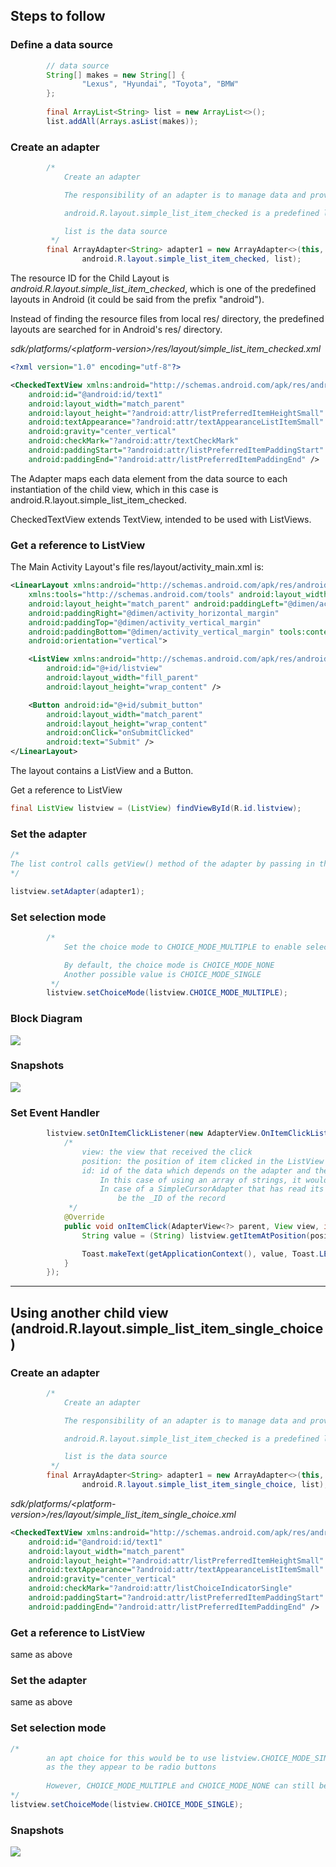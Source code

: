## Steps to follow

### Define a data source

```java
        // data source
        String[] makes = new String[] {
                "Lexus", "Hyundai", "Toyota", "BMW"
        };
        
        final ArrayList<String> list = new ArrayList<>();
        list.addAll(Arrays.asList(makes));
```

### Create an adapter

```java
        /*
            Create an adapter

            The responsibility of an adapter is to manage data and provide child views to the list control

            android.R.layout.simple_list_item_checked is a predefined layout for the child layout

            list is the data source
         */
        final ArrayAdapter<String> adapter1 = new ArrayAdapter<>(this,
                android.R.layout.simple_list_item_checked, list);
```

The resource ID for the Child Layout is <i>android.R.layout.simple_list_item_checked</i>, which is one of the predefined layouts 
in Android (it could be said from the prefix "android"). 

Instead of finding the resource files from local res/ directory, the predefined layouts are searched for in Android's 
res/ directory.



<i>sdk/platforms/\<platform-version\>/res/layout/simple_list_item_checked.xml</i>

```xml
<?xml version="1.0" encoding="utf-8"?>

<CheckedTextView xmlns:android="http://schemas.android.com/apk/res/android"
    android:id="@android:id/text1"
    android:layout_width="match_parent"
    android:layout_height="?android:attr/listPreferredItemHeightSmall"
    android:textAppearance="?android:attr/textAppearanceListItemSmall"
    android:gravity="center_vertical"
    android:checkMark="?android:attr/textCheckMark"
    android:paddingStart="?android:attr/listPreferredItemPaddingStart"
    android:paddingEnd="?android:attr/listPreferredItemPaddingEnd" />
```

The Adapter maps each data element from the data source to each instantiation of the child view, which in this case is android.R.layout.simple_list_item_checked. 

CheckedTextView extends TextView, intended to be used with ListViews.

### Get a reference to ListView

The Main Activity Layout's file res/layout/activity_main.xml is:

```xml
<LinearLayout xmlns:android="http://schemas.android.com/apk/res/android"
    xmlns:tools="http://schemas.android.com/tools" android:layout_width="match_parent"
    android:layout_height="match_parent" android:paddingLeft="@dimen/activity_horizontal_margin"
    android:paddingRight="@dimen/activity_horizontal_margin"
    android:paddingTop="@dimen/activity_vertical_margin"
    android:paddingBottom="@dimen/activity_vertical_margin" tools:context=".MainActivity"
    android:orientation="vertical">

    <ListView xmlns:android="http://schemas.android.com/apk/res/android"
        android:id="@+id/listview"
        android:layout_width="fill_parent"
        android:layout_height="wrap_content" />

    <Button android:id="@+id/submit_button"
        android:layout_width="match_parent"
        android:layout_height="wrap_content"
        android:onClick="onSubmitClicked"
        android:text="Submit" />
</LinearLayout>
```

The layout contains a ListView and a Button.

Get a reference to ListView

```java
final ListView listview = (ListView) findViewById(R.id.listview);
```

### Set the adapter

```java
/*
The list control calls getView() method of the adapter by passing in the index of the row that it wants to display
*/

listview.setAdapter(adapter1);
```

### Set selection mode

```java
        /*
            Set the choice mode to CHOICE_MODE_MULTIPLE to enable selection of multiple items

            By default, the choice mode is CHOICE_MODE_NONE
            Another possible value is CHOICE_MODE_SINGLE
         */
        listview.setChoiceMode(listview.CHOICE_MODE_MULTIPLE);
```

### Block Diagram

<img src="_misc/ArrayAdapter.png"/>

### Snapshots

<img src="_misc/simple_list_item_checked.png"/>

### Set Event Handler

```java
        listview.setOnItemClickListener(new AdapterView.OnItemClickListener() {
            /*
                view: the view that received the click
                position: the position of item clicked in the ListView
                id: id of the data which depends on the adapter and the data source
                    In this case of using an array of strings, it would just be the index of the data element in the array
                    In case of a SimpleCursorAdapter that has read its values from the system's Contacts database, the id would
                        be the _ID of the record
             */
            @Override
            public void onItemClick(AdapterView<?> parent, View view, int position, long id) {
                String value = (String) listview.getItemAtPosition(position);

                Toast.makeText(getApplicationContext(), value, Toast.LENGTH_LONG).show();
            }
        });
```

<hr>

## Using another child view (android.R.layout.simple_list_item_single_choice)

### Create an adapter

```java
        /*
            Create an adapter

            The responsibility of an adapter is to manage data and provide child views to the list control

            android.R.layout.simple_list_item_checked is a predefined layout for the child layout

            list is the data source
         */
        final ArrayAdapter<String> adapter1 = new ArrayAdapter<>(this,
                android.R.layout.simple_list_item_single_choice, list);
```

<i>sdk/platforms/\<platform-version\>/res/layout/simple_list_item_single_choice.xml</i>

```xml
<CheckedTextView xmlns:android="http://schemas.android.com/apk/res/android"
    android:id="@android:id/text1"
    android:layout_width="match_parent"
    android:layout_height="?android:attr/listPreferredItemHeightSmall"
    android:textAppearance="?android:attr/textAppearanceListItemSmall"
    android:gravity="center_vertical"
    android:checkMark="?android:attr/listChoiceIndicatorSingle"
    android:paddingStart="?android:attr/listPreferredItemPaddingStart"
    android:paddingEnd="?android:attr/listPreferredItemPaddingEnd" />

```

### Get a reference to ListView

same as above

### Set the adapter

same as above

### Set selection mode

```java
/*
        an apt choice for this would be to use listview.CHOICE_MODE_SINGLE,
        as the they appear to be radio buttons
        
        However, CHOICE_MODE_MULTIPLE and CHOICE_MODE_NONE can still be used
*/
listview.setChoiceMode(listview.CHOICE_MODE_SINGLE);
```

### Snapshots

<img src="_misc/simple_list_item_single_choice.png"/>
